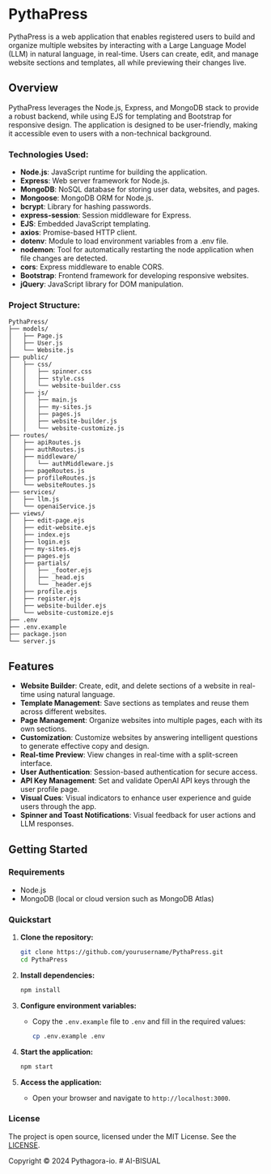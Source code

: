 # PythaPress

PythaPress is a web application that enables registered users to build and organize multiple websites by interacting with a Large Language Model (LLM) in natural language, in real-time. Users can create, edit, and manage website sections and templates, all while previewing their changes live.

## Overview

PythaPress leverages the Node.js, Express, and MongoDB stack to provide a robust backend, while using EJS for templating and Bootstrap for responsive design. The application is designed to be user-friendly, making it accessible even to users with a non-technical background.

### Technologies Used:

- **Node.js**: JavaScript runtime for building the application.
- **Express**: Web server framework for Node.js.
- **MongoDB**: NoSQL database for storing user data, websites, and pages.
- **Mongoose**: MongoDB ORM for Node.js.
- **bcrypt**: Library for hashing passwords.
- **express-session**: Session middleware for Express.
- **EJS**: Embedded JavaScript templating.
- **axios**: Promise-based HTTP client.
- **dotenv**: Module to load environment variables from a .env file.
- **nodemon**: Tool for automatically restarting the node application when file changes are detected.
- **cors**: Express middleware to enable CORS.
- **Bootstrap**: Frontend framework for developing responsive websites.
- **jQuery**: JavaScript library for DOM manipulation.

### Project Structure:
```
PythaPress/
├── models/
│   ├── Page.js
│   ├── User.js
│   └── Website.js
├── public/
│   ├── css/
│   │   ├── spinner.css
│   │   ├── style.css
│   │   └── website-builder.css
│   ├── js/
│   │   ├── main.js
│   │   ├── my-sites.js
│   │   ├── pages.js
│   │   ├── website-builder.js
│   │   └── website-customize.js
├── routes/
│   ├── apiRoutes.js
│   ├── authRoutes.js
│   ├── middleware/
│   │   └── authMiddleware.js
│   ├── pageRoutes.js
│   ├── profileRoutes.js
│   └── websiteRoutes.js
├── services/
│   ├── llm.js
│   └── openaiService.js
├── views/
│   ├── edit-page.ejs
│   ├── edit-website.ejs
│   ├── index.ejs
│   ├── login.ejs
│   ├── my-sites.ejs
│   ├── pages.ejs
│   ├── partials/
│   │   ├── _footer.ejs
│   │   ├── _head.ejs
│   │   └── _header.ejs
│   ├── profile.ejs
│   ├── register.ejs
│   ├── website-builder.ejs
│   └── website-customize.ejs
├── .env
├── .env.example
├── package.json
└── server.js
```
## Features

- **Website Builder**: Create, edit, and delete sections of a website in real-time using natural language.
- **Template Management**: Save sections as templates and reuse them across different websites.
- **Page Management**: Organize websites into multiple pages, each with its own sections.
- **Customization**: Customize websites by answering intelligent questions to generate effective copy and design.
- **Real-time Preview**: View changes in real-time with a split-screen interface.
- **User Authentication**: Session-based authentication for secure access.
- **API Key Management**: Set and validate OpenAI API keys through the user profile page.
- **Visual Cues**: Visual indicators to enhance user experience and guide users through the app.
- **Spinner and Toast Notifications**: Visual feedback for user actions and LLM responses.

## Getting Started

### Requirements

- Node.js
- MongoDB (local or cloud version such as MongoDB Atlas)

### Quickstart

1. **Clone the repository:**
   ```bash
   git clone https://github.com/yourusername/PythaPress.git
   cd PythaPress
   ```

2. **Install dependencies:**
   ```bash
   npm install
   ```

3. **Configure environment variables:**
   - Copy the `.env.example` file to `.env` and fill in the required values:
     ```bash
     cp .env.example .env
     ```

4. **Start the application:**
   ```bash
   npm start
   ```

5. **Access the application:**
   - Open your browser and navigate to `http://localhost:3000`.

### License

The project is open source, licensed under the MIT License. See the [LICENSE](LICENSE).

Copyright © 2024 Pythagora-io. 
#   A I - B I S U A L  
 
